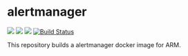 # alertmanager
[![](https://images.microbadger.com/badges/image/armswarm/alertmanager.svg)](https://microbadger.com/images/armswarm/alertmanager "Get your own image badge on microbadger.com") [![](https://images.microbadger.com/badges/version/armswarm/alertmanager.svg)](https://microbadger.com/images/armswarm/alertmanager "Get your own version badge on microbadger.com") [![](https://images.microbadger.com/badges/commit/armswarm/alertmanager.svg)](https://microbadger.com/images/armswarm/alertmanager "Get your own commit badge on microbadger.com") [![Build Status](https://drone.veiled.land/api/badges/armswarm/alertmanager/status.svg)](https://drone.veiled.land/armswarm/alertmanager)

This repository builds a alertmanager docker image for ARM.
